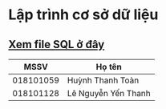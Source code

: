 # Lập trình cơ sở dữ liệu
[Xem file SQL ở đây](../blob/master/018101059_018101128/QLTV.sql)
---
MSSV | Họ tên
--- | ---
018101059 | Huỳnh Thanh Toàn
018101128 | Lê Nguyễn Yến Thanh

